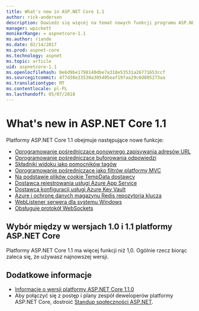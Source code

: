 ```yaml
---
title: What's new in ASP.NET Core 1.1
author: rick-anderson
description: Dowiedz się więcej na temat nowych funkcji programu ASP.NET Core 1.1.
manager: wpickett
monikerRange: = aspnetcore-1.1
ms.author: riande
ms.date: 02/14/2017
ms.prod: aspnet-core
ms.technology: aspnet
ms.topic: article
uid: aspnetcore-1.1
ms.openlocfilehash: 0e6d9be1798140dbe7a318e53531a26771653ccf
ms.sourcegitcommit: 477d38e33530a305405eaf19faa29c6d805273aa
ms.translationtype: MT
ms.contentlocale: pl-PL
ms.lasthandoff: 05/07/2018
---
```

# <a name="whats-new-in-aspnet-core-11"></a>What's new in ASP.NET Core 1.1

Platformy ASP.NET Core 1.1 obejmuje następujące nowe funkcje:

- [Oprogramowanie pośredniczące ponownego zapisywania adresów URL](xref:fundamentals/url-rewriting)
- [Oprogramowanie pośredniczące buforowania odpowiedzi](xref:performance/caching/middleware)
- [Składniki widoku jako pomocników tagów](xref:mvc/views/view-components#invoking-a-view-component-as-a-tag-helper)
- [Oprogramowanie pośredniczące jako filtrów platformy MVC](xref:mvc/controllers/filters#using-middleware-in-the-filter-pipeline)
- [Na podstawie plików cookie TempData dostawcy](xref:fundamentals/app-state#tempdata)
- [Dostawca rejestrowania usługi Azure App Service](xref:fundamentals/logging/index#appservice)
- [Dostawca konfiguracji usługi Azure Key Vault](xref:security/key-vault-configuration)
- [Azure i ochronę danych magazynu Redis repozytoria klucza](xref:security/data-protection/implementation/key-storage-providers#azure-and-redis)
- [WebListener serwera dla systemu Windows](xref:fundamentals/servers/weblistener)
- [Obsługuje protokół WebSockets](xref:fundamentals/websockets)

## <a name="choosing-between-versions-10-and-11-of-aspnet-core"></a>Wybór między w wersjach 1.0 i 1.1 platformy ASP.NET Core

Platformy ASP.NET Core 1.1 ma więcej funkcji niż 1,0. Ogólnie rzecz biorąc zaleca się, że używasz najnowszej wersji.

## <a name="additional-information"></a>Dodatkowe informacje

- [Informacje o wersji platformy ASP.NET Core 1.1.0](https://github.com/aspnet/Home/releases/tag/1.1.0)
- Aby połączyć się z postęp i plany zespół deweloperów platformy ASP.NET Core, dostroić [Standup społeczności ASP.NET](https://live.asp.net/).
